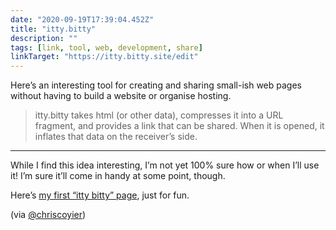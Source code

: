 ```yaml
---
date: "2020-09-19T17:39:04.452Z"
title: "itty.bitty"
description: ""
tags: [link, tool, web, development, share]
linkTarget: "https://itty.bitty.site/edit"
---
```

Here’s an interesting tool for creating and sharing small-ish web pages without having to build a website or organise hosting.

> itty.bitty takes html (or other data), compresses it into a URL fragment, and provides a link that can be shared. When it is opened, it inflates that data on the receiver’s side.
---

While I find this idea interesting, I’m not yet 100% sure how or when I’ll use it! I’m sure it’ll come in handy at some point, though.

Here’s [my first “itty bitty” page](https://itty.bitty.site/#Laurence%E2%80%99s_Itty_Bitty_Test/?XQAAAALHAAAAAAAAAAAkGUpGZJK92rlB0uq9M5C9YTm8ebEX20zjXEyx64k6L8RNUeBvngn2kefaONOBLdlTPDzR98OUYoLzEh6XZKaOsHwrbTV04wugMNaLfhuP9wLEHusrHdgaop7+ChZgRm/q+9hCau/yoH//nAuAAA==), just for fun. 

(via [@chriscoyier](https://twitter.com/chriscoyier))
